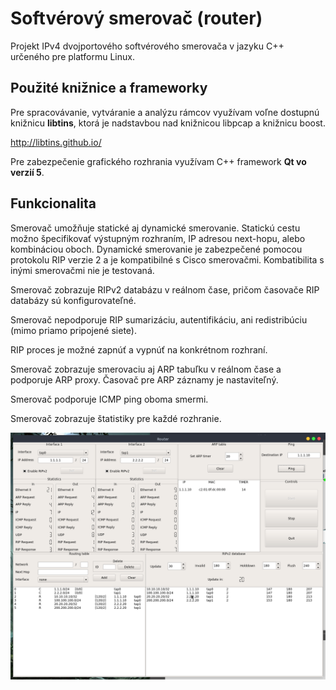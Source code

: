 # Softvérový smerovač (router)

Projekt IPv4 dvojportového softvérového smerovača v jazyku C++ určeného pre
platformu Linux.

## Použité knižnice a frameworky

Pre spracovávanie, vytváranie a analýzu rámcov využívam voľne dostupnú knižnicu
**libtins**, ktorá je nadstavbou nad knižnicou libpcap a knižnicu boost.

http://libtins.github.io/

Pre zabezpečenie grafického rozhrania využívam C++ framework **Qt vo verzií 5**.

## Funkcionalita

Smerovač umožňuje statické aj dynamické smerovanie. Statickú cestu možno špecifikovať
výstupným rozhraním, IP adresou next-hopu, alebo kombináciou oboch.
Dynamické smerovanie je zabezpečené pomocou protokolu RIP verzie 2 a je kompatibilné 
s Cisco smerovačmi. Kombatibilita s inými smerovačmi nie je testovaná.

Smerovač zobrazuje RIPv2 databázu v reálnom čase, pričom časovače RIP databázy sú
konfigurovateľné.

Smerovač nepodporuje RIP sumarizáciu, autentifikáciu, ani redistribúciu (mimo
priamo pripojené siete).

RIP proces je možné zapnúť a vypnúť na konkrétnom rozhraní.

Smerovač zobrazuje smerovaciu aj ARP tabuľku v reálnom čase a
podporuje ARP proxy. Časovač pre ARP záznamy je nastaviteľný.

Smerovač podporuje ICMP ping oboma smermi.

Smerovač zobrazuje štatistiky pre každé rozhranie.


![Screenshot of GUI](screenshots/screenshot.png)

